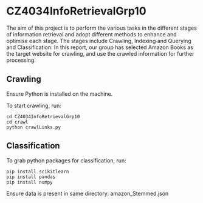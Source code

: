 # CZ4034InfoRetrievalGrp10
The aim of this project is to perform the various tasks in the different stages of information retrieval and adopt different methods to enhance and optimise each stage. The stages include Crawling, Indexing and Querying and Classification. In this report, our group has selected Amazon Books as the target website for crawling, and use the crawled information for further processing.

## Crawling
Ensure Python is installed on the machine.

To start crawling, run:
```
cd CZ4034InfoRetrievalGrp10
cd crawl
python crawlLinks.py
```

## Classification
To grab python packages for classification, run:
```
pip install scikitlearn
pip install pandas
pip install numpy
```

Ensure data is present in same directory: amazon_Stemmed.json
